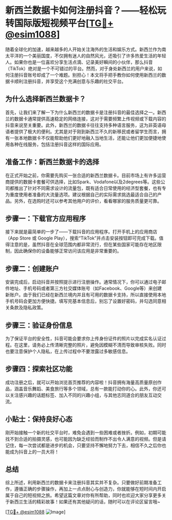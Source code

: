 # 新西兰数据卡如何注册抖音？——轻松玩转国际版短视频平台[[TG💪+ @esim1088](https://t.me/s/esim1088)]

随着全球化的加速，越来越多的人开始关注海外的生活和娱乐方式。新西兰作为南太平洋的一个美丽国度，不仅拥有迷人的自然风光，还吸引了许多热爱生活的年轻人。如果你也是一位喜欢分享生活点滴、记录美好瞬间的小伙伴，那么抖音（TikTok）绝对是一个不可错过的平台。然而，对于身处新西兰的用户来说，如何注册抖音账号却成了一个难题。别担心！本文将手把手教你如何使用新西兰的数据卡顺利注册抖音，并享受这个充满创意与乐趣的社交平台。

## 为什么选择新西兰数据卡？

首先，让我们来了解一下为什么新西兰的数据卡是注册抖音的最佳选择之一。新西兰的数据卡通常提供高速稳定的网络连接，这对于需要频繁上传视频或下载内容的抖音来说至关重要。此外，新西兰的数据卡往往支持多种语言服务，这为非英语母语者提供了极大的便利。尤其是对于刚到新西兰不久的新移民或者留学生而言，拥有一张本地数据卡不仅能帮助他们更好地融入当地生活，还能让他们更加便捷地使用各种在线服务，包括注册抖音这样的国际应用。

## 准备工作：新西兰数据卡的选择

在正式开始之前，你需要先购买一张合适的新西兰数据卡。目前市场上有许多运营商提供的数据卡套餐可供选择，比如Spark、Vodafone以及2degrees等。这些公司都推出了针对不同需求设计的流量包，既有适合日常使用的经济型套餐，也有专为重度使用者准备的大流量选项。建议根据自己的实际需求挑选最适合自己的产品。另外，在选购时还可以参考其他用户的评价，看看哪家的服务质量更可靠。

## 步骤一：下载官方应用程序

接下来就是最简单的一步了——下载抖音的应用程序。打开手机上的应用商店（App Store 或 Google Play），搜索“TikTok”并点击安装按钮即可完成下载。值得注意的是，虽然抖音在全球范围内都非常流行，但在某些国家可能存在地区限制，因此确保你的设备能够正常访问该应用是非常重要的。

## 步骤二：创建账户

安装完成后，启动抖音并按照提示进行注册操作。通常情况下，你可以通过电子邮件地址、手机号码或者第三方社交媒体账号（如Facebook、Google等）来创建新账户。由于我们已经在新西兰境内并且有可用的数据卡支持，所以直接使用本地手机号码会更加方便快捷。填写完基本信息后，别忘了设置好密码，并勾选同意相关条款及隐私政策。

## 步骤三：验证身份信息

为了保证平台的安全性，抖音可能会要求你上传身份证件的照片以完成实名认证过程。在这里，请务必上传清晰完整的照片，避免因模糊不清而导致审核失败。同时也要注意保护个人隐私，在上传过程中不要泄露过多敏感信息。

## 步骤四：探索社区功能

成功注册之后，就可以开始浏览首页推荐的内容啦！抖音拥有海量高质量原创作品，涵盖音乐舞蹈、美食旅行等多个领域，总有一款能打动你的心。此外，你还可以关注感兴趣的话题标签、加入不同的兴趣小组，与其他志同道合的朋友互动交流。

## 小贴士：保持良好心态

刚开始接触一个新的社交平台时，难免会遇到一些困难或者挫折。例如，初期可能找不到合适的拍摄灵感，也可能因为缺乏经验而制作不出令人满意的视频。但是请记住，每一次尝试都是进步的机会，只要坚持不懈地努力下去，相信不久之后你也能成为抖音上的一员大将！

## 总结

综上所述，利用新西兰的数据卡来注册抖音其实并不复杂。只要做好前期准备工作，遵循正确的步骤操作，再加上一点点耐心与创造力，你就能够在短时间内开启属于自己的短视频之旅。希望这篇文章对你有所帮助，同时也欢迎大家分享更多关于新西兰生活的精彩故事！如果还有其他疑问的话，随时可以在评论区留言哦~

[[TG💪+ @esim1088](https://t.me/s/esim1088) ![Image](https://i.postimg.cc/4NQfJmqS/Snipaste-2025-05-13-00-14-12.png)]